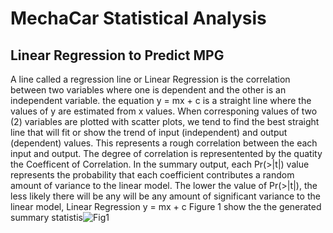# MechaCar Statistical Analysis

## Linear Regression to Predict MPG
A line called a regression line or Linear Regression is the correlation between two variables where one is dependent and the other is an independent variable. the equation y = mx + c is a straight line where the values of y are estimated from x values. When corresponing values of two (2) variables are plotted with scatter plots, we tend to find the best straight line that will fit or show the trend of input (independent) and output (dependent) values. This represents a rough correlation between the each input and output. The degree of correlation is representented by the quatity the Coefficent of Correlation. In the summary output, each Pr(>|t|) value represents the probability that each coefficient contributes a random amount of variance to the linear model. The lower the value of Pr(>|t|), the less likely there will be any will be any amount of significant variance to the linear model, Linear Regression y = mx + c
Figure 1 show the the generated summary statistis![Fig1](https://user-images.githubusercontent.com/78861458/120042539-449e5380-bfd8-11eb-8705-bafb9353b642.png)

